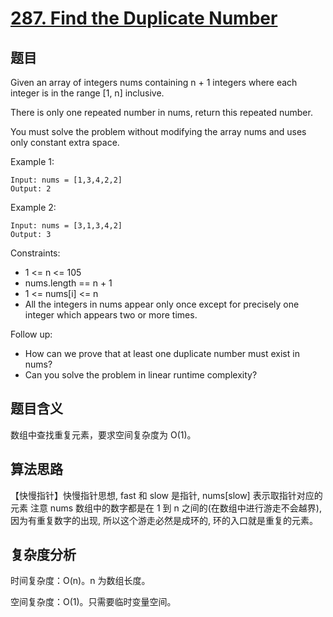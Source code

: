 # [287. Find the Duplicate Number](https://leetcode.com/problems/find-the-duplicate-number/)

## 题目

Given an array of integers nums containing n + 1 integers where each integer is in the range [1, n] inclusive.

There is only one repeated number in nums, return this repeated number.

You must solve the problem without modifying the array nums and uses only constant extra space.

Example 1:
```
Input: nums = [1,3,4,2,2]
Output: 2
```

Example 2:
```
Input: nums = [3,1,3,4,2]
Output: 3
```

Constraints:
- 1 <= n <= 105
- nums.length == n + 1
- 1 <= nums[i] <= n
- All the integers in nums appear only once except for precisely one integer which appears two or more times.

Follow up:
- How can we prove that at least one duplicate number must exist in nums?
- Can you solve the problem in linear runtime complexity?

## 题目含义

数组中查找重复元素，要求空间复杂度为 O(1)。

## 算法思路

【快慢指针】快慢指针思想, fast 和 slow 是指针, nums[slow] 表示取指针对应的元素
注意 nums 数组中的数字都是在 1 到 n 之间的(在数组中进行游走不会越界),
因为有重复数字的出现, 所以这个游走必然是成环的, 环的入口就是重复的元素。

## 复杂度分析

时间复杂度：O(n)。n 为数组长度。

空间复杂度：O(1)。只需要临时变量空间。